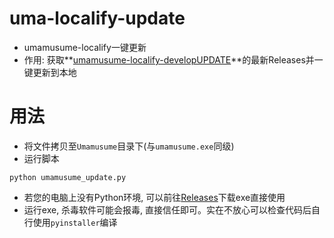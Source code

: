 # uma-localify-update
- umamusume-localify一键更新
- 作用: 获取**[umamusume-localify-developUPDATE](https://github.com/MinamiChiwa/umamusume-localify-developUPDATE)**的最新Releases并一键更新到本地





# 用法

- 将文件拷贝至`Umamusume`目录下(与`umamusume.exe`同级)
- 运行脚本

```
python umamusume_update.py
```

- 若您的电脑上没有Python环境, 可以前往[Releases](https://github.com/chinosk114514/uma-localify-update/releases)下载exe直接使用
- 运行exe, 杀毒软件可能会报毒, 直接信任即可。实在不放心可以检查代码后自行使用`pyinstaller`编译
